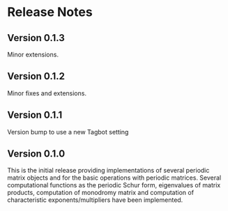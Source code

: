 # Release Notes


## Version 0.1.3

Minor extensions. 

## Version 0.1.2

Minor fixes and extensions. 

## Version 0.1.1

Version bump to use a new Tagbot setting

## Version 0.1.0

This is the initial release providing implementations of several periodic matrix objects and for the basic operations with periodic matrices. Several computational functions as the periodic Schur form, eigenvalues of matrix products, computation of monodromy matrix and computation of characteristic exponents/multipliers have been implemented. 
